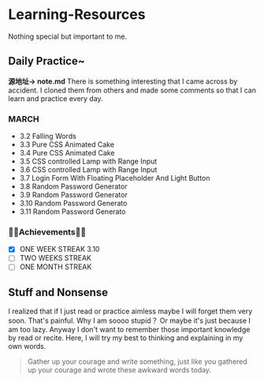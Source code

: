 # Learning-Resources
Nothing special but important to me.

## Daily Practice~
**源地址-> note.md**
There is something interesting that I came across by accident. I cloned them from others and made some comments so that I can learn and practice every day.
### MARCH
- 3.2 Falling Words
- 3.3 Pure CSS Animated Cake
- 3.4 Pure CSS Animated Cake
- 3.5 CSS controlled Lamp with Range Input
- 3.6 CSS controlled Lamp with Range Input
- 3.7 Login Form With Floating Placeholder And Light Button
- 3.8 Random Password Generator
- 3.9 Random Password Generator
- 3.10 Random Password Generato
- 3.11 Random Password Generato

### 🎉🎉Achievements🎉🎉
- [x] ONE WEEK STREAK 3.10
- [ ] TWO WEEKS STREAK
- [ ] ONE MONTH STREAK

## Stuff and Nonsense
I realized that if I just read or practice aimless maybe I will forget them very soon. That's painful. Why I am soooo stupid？ Or maybe it's just because I am too lazy. Anyway I don't want to remember those important knowledge by read or recite. Here, I will try my best to thinking and explaining in my own words. 

> Gather up your courage and write something, just like you gathered up your courage and wrote these awkward words today.
